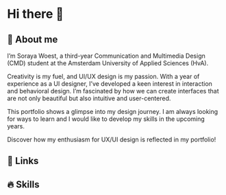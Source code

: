 # Hi there 👋

## 🚀 About me
I’m Soraya Woest, a third-year Communication and Multimedia Design (CMD) student at the Amsterdam University of Applied Sciences (HvA).

Creativity is my fuel, and UI/UX design is my passion. With a year of experience as a UI designer, I’ve developed a keen interest in interaction and behavioral design. I’m fascinated by how we can create interfaces that are not only beautiful but also intuitive and user-centered. 

This portfolio shows a glimpse into my design journey. I am always looking for ways to learn and I would like to develop my skills in the upcoming years.

Discover how my enthusiasm for UX/UI design is reflected in my portfolio!

## 🔗 Links

## 🔥 Skills

<!--
**03soraya/03soraya** is a ✨ _special_ ✨ repository because its `README.md` (this file) appears on your GitHub profile.

Here are some ideas to get you started:

- 🔭 I’m currently working on ...
- 🌱 I’m currently learning ...
- 👯 I’m looking to collaborate on ...
- 🤔 I’m looking for help with ...
- 💬 Ask me about ...
- 📫 How to reach me: ...
- 😄 Pronouns: ...
- ⚡ Fun fact: ...
-->
